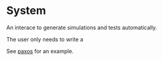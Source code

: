 # System

An interace to generate simulations and tests automatically.

The user only needs to write a

See [paxos](../examples/paxos/) for an example.


